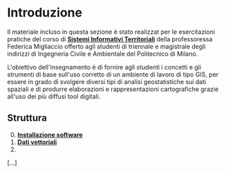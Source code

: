 # Introduzione

Il materiale incluso in questa sezione è stato realizzat per le esercitazioni pratiche del corso di **[Sistemi Informativi Territoriali](https://www11.ceda.polimi.it/schedaincarico/schedaincarico/controller/scheda_pubblica/SchedaPublic.do?&evn_default=evento&c_classe=789396&polij_device_category=DESKTOP&__pj0=0&__pj1=518d3deead3d91eecf56df854681842c)** della professoressa Federica Migliaccio offerto agli studenti di triennale e magistrale degli indirizzi di Ingegneria Civile e Ambientale del Politecnico di Milano.

L'obiettivo dell'insegnamento è di fornire agli studenti i concetti e gli strumenti di base sull'uso corretto di un ambiente di lavoro di tipo GIS, per essere in grado di svolgere diversi tipi di analisi geostatistiche sui dati spaziali e di produrre elaborazioni e rappresentazioni cartografiche grazie all'uso dei più diffusi tool digitali.

## Struttura

0. **[Installazione software](sit-qgis00.it.md)**
1. **[Dati vettoriali](sit-qgis01.it.md)**
2. 

[...]

